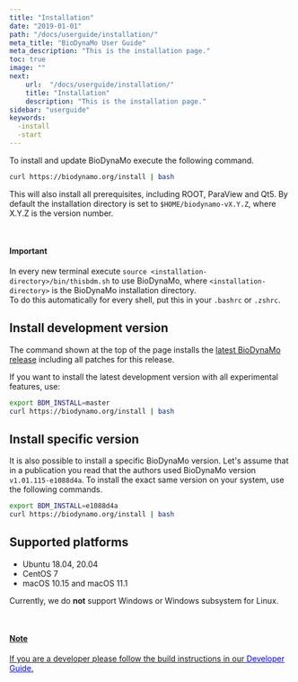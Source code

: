 ```yaml
---
title: "Installation"
date: "2019-01-01"
path: "/docs/userguide/installation/"
meta_title: "BioDynaMo User Guide"
meta_description: "This is the installation page."
toc: true
image: ""
next:
    url:  "/docs/userguide/installation/"
    title: "Installation"
    description: "This is the installation page."
sidebar: "userguide"
keywords:
  -install
  -start
---
```


To install and update BioDynaMo execute the following command.

```bash
curl https://biodynamo.org/install | bash
```

This will also install all prerequisites, including ROOT, ParaView and Qt5.
By default the installation directory is set to `$HOME/biodynamo-vX.Y.Z`, where X.Y.Z is the version number.

<br/>
<a class="sbox" target="_blank" rel="noopener">
    <div class="sbox-content">
    	<h4><b>Important</b></h4>
    	<p>In every new terminal execute <code>source &lt;installation-directory&gt;/bin/thisbdm.sh</code>
      to use BioDynaMo, where <code>&lt;installation-directory&gt;</code> is the BioDynaMo installation directory.<br>To do this automatically for every shell, put this in your <code>.bashrc</code> or <code>.zshrc</code>.<br>
        </p>
    </div>
</a>

## Install development version

The command shown at the top of the page installs the [latest BioDynaMo release](https://github.com/BioDynaMo/biodynamo/releases/latest) including all patches for this release.

If you want to install the latest development version with all experimental features, use:

```bash
export BDM_INSTALL=master
curl https://biodynamo.org/install | bash
```

## Install specific version

It is also possible to install a specific BioDynaMo version.
Let's assume that in a publication you read that the authors used BioDynaMo version `v1.01.115-e1088d4a`.
To install the exact same version on your system, use the following commands.

```bash
export BDM_INSTALL=e1088d4a
curl https://biodynamo.org/install | bash
```

## Supported platforms

*  Ubuntu 18.04, 20.04
*  CentOS 7
*  macOS 10.15 and macOS 11.1

Currently, we do **not** support Windows or Windows subsystem for Linux.

<br/>
<a class="sbox" href= "/docs/devguide/build/" target="_blank" rel="noopener">
    <div class="sbox-content">
    	<h4><b>Note</b></h4>
    	<p>If you are a developer please follow the build instructions in our <font color="blue"><u>Developer Guide</u></font>.
        </p>
    </div>
</a>
<br>


